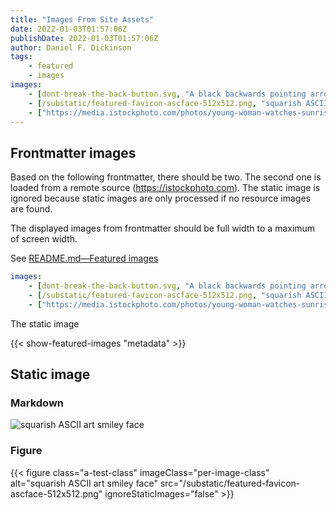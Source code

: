 ```yaml
---
title: "Images From Site Assets"
date: 2022-01-03T01:57:06Z
publishDate: 2022-01-03T01:57:06Z
author: Daniel F. Dickinson
tags:
    - featured
    - images
images:
    - [dont-break-the-back-button.svg, "A black backwards pointing arrow with a red \"stop\" circle over the top"]
    - [/substatic/featured-favicon-ascface-512x512.png, "squarish ASCII art smiley"]
    - ["https://media.istockphoto.com/photos/young-woman-watches-sunrise-outside-camping-tent-picture-id1248575497?s=612x612", "young woman watches sunrise outside camping tent"]
---
```


## Frontmatter images

Based on the following frontmatter, there should be two. The second one is loaded from a remote source (<https://istockphoto.com>). The static image is ignored because static images are only processed if no resource images are found.

The displayed images from frontmatter should be full width to a maximum of screen width.

See [README.md—Featured images](../README.md#featured-images)

``` yaml
images:
    - [dont-break-the-back-button.svg, "A black backwards pointing arrow with a red 'stop' circle over the top"]
    - [/substatic/featured-favicon-ascface-512x512.png, "squarish ASCII art smiley"]
    - ["https://media.istockphoto.com/photos/young-woman-watches-sunrise-outside-camping-tent-picture-id1248575497?s=612x612", "young woman watches sunrise outside camping tent"]

```

The static image

{{< show-featured-images "metadata" >}}

## Static image

### Markdown

![squarish ASCII art smiley face](/substatic/featured-favicon-ascface-512x512.png)

### Figure

{{< figure class="a-test-class" imageClass="per-image-class" alt="squarish ASCII art smiley face" src="/substatic/featured-favicon-ascface-512x512.png" ignoreStaticImages="false" >}}
